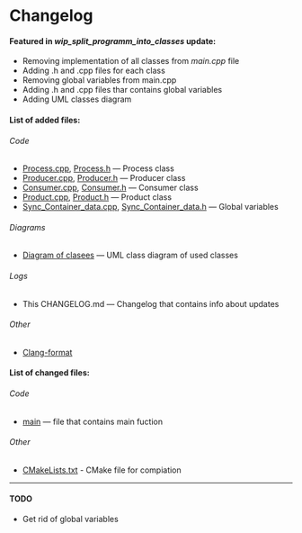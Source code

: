 # Changelog

#### Featured in <i>wip_split_programm_into_classes</i> update:
- Removing implementation of all classes from <i>main.cpp</i> file
- Adding .h and .cpp files for each class
- Removing global variables from main.cpp
- Adding .h and .cpp files thar contains global variables
- Adding UML classes diagram

#### List of added files:
###### Code
- [Process.cpp](../Process.cpp), [Process.h](/headers/Process.h) — Process class
- [Producer.cpp](../Producer.cpp), [Producer.h](/headers/Producer.h) — Producer class
- [Consumer.cpp](../Consumer.cpp), [Consumer.h](/headers/Consumer.h) — Consumer class
- [Product.cpp](../Product.cpp), [Product.h](/headers/Product.h) — Product class
- [Sync_Container_data.cpp](../Sync_Container_data.cpp), [Sync_Container_data.h](/headers/Sync_Container_data.h) — Global variables

###### Diagrams
- [Diagram of clasees](images/classes_diagram.png) — UML class diagram of used classes 

###### Logs
- This CHANGELOG.md — Changelog that contains info about updates

###### Other
- [Clang-format](../.clang-format)

#### List of changed files:
###### Code
- [main](../main.cpp) — file that contains main fuction

###### Other
- [CMakeLists.txt](../CMakeLists.txt) - CMake file for compiation

- - - -

#### TODO
- Get rid of global variables
